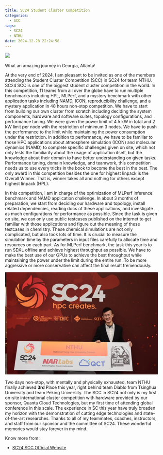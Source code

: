 ```yaml
---
title: SC24 Student Cluster Competition
categories:
  - SCC
tags:
  - SC24
  - NTHU
date: 2024-12-28 22:24:58
---
```



![](/images/sc24/SC24-SCC-16.jpg)

What an amazing journey in Georgia, Atlanta! 

At the very end of 2024, I am pleasant to be invited as one of the members attending the Student Cluster Competition (SCC) in SC24 for team NTHU. SC24 SCC is one of the biggest student cluster competition in the world. In this competition, 11 teams from all over the globe have to run multiple benchmarks including HPL, MLPerf, and a mystery benchmark with other application tasks including NAMD, ICON, reproducibility challenge, and a mystery application in 48 hours non-stop competition. We have to start from building our own cluster from scratch including deciding the system components, hardware and software suites, topology configurations, and performance tuning. We were given the power limit of 4.5 kW in total and 2 kW limit per node with the restriction of minimum 3 nodes. We have to push the performance to the limit while maintaining the power consumption under the restriction. In addition to performance, we have to be familiar to those HPC applications about atmosphere simulation (ICON) and molecular dynamics (NAMD) to complete specific challenges given on site, which not only tests the familiarity about the usage of application itself, but the knowledge about their domain to have better understanding on given tasks. Performance tuning, domain knowledge, and teamwork, this competition needs us to use every tricks in the book to become the best in the best. The only award in this competition besides the one for highest linpack is the Overall Winner. That is, winner takes all and nothing for others except highest linpack (HPL). 

In this competition, I am in charge of the optimization of MLPerf Inference benchmark and NAMD application challenge. In about 3 months of preparation, we start from deciding our hardware and topology, install related dependencies, reading docs of these applications, and investigate as much configurations for performance as possible. Since the task is given on site, we can only use public testcases published on the internet to get familiar with those applications and figure out the meaning of these testcases in chemistry. These chemical simulations are not only complicated, but also took lots of time. It is crucial to measure the simulation time by the parameters in input files carefully to allocate time and resources on each part. As for MLPerf benchmark, the task this year is to run SDXL offline and achieve highest throughput as possible. We have to make the best use of our GPUs to achieve the best throughput while maintaining the power under the limit during the entire run. To be more aggressive or more conservative can affect the final result tremendously.

![](/images/sc24/personal.jpg)

Two days non-stop, with mentally and physically exhausted, team NTHU finally achieved **3rd** Place this year, right behind team Diablo from Tsinghua University and team Peking University. The SCC in SC24 not only is my first on-site international cluster competition with hardware provided by our sponsor, Quanta Cloud Technologies, but my first time of attending global conference in this scale. The experience in SC this year have truly broaden my horizon with the demonstration of cutting edge technologies and state-of-the-art researches. Thanks to all of my teammates, coaches, instructors, and staff from our sponsor and the committee of SC24. These wonderful memories would stay forever in my mind.


Know more from:
- [SC24 SCC Official Website](https://sc24.supercomputing.org/students/student-cluster-competition/)